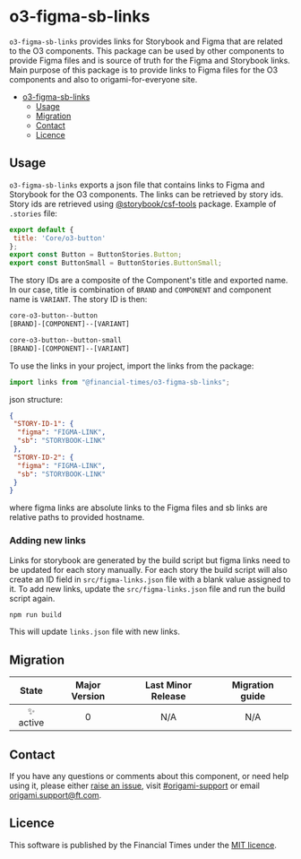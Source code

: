 # o3-figma-sb-links

`o3-figma-sb-links` provides links for Storybook and Figma that are related to the O3 components. This package can be used by other components to provide Figma files and is source of truth for the Figma and Storybook links. Main purpose of this package is to provide links to Figma files for the O3 components and also to origami-for-everyone site.

- [o3-figma-sb-links](#o3-figma-sb-links)
  - [Usage](#usage)
  - [Migration](#migration)
  - [Contact](#contact)
  - [Licence](#licence)

## Usage

`o3-figma-sb-links` exports a json file that contains links to Figma and Storybook for the O3 components. The links can be retrieved by story ids. Story ids are retrieved using [@storybook/csf-tools](https://www.npmjs.com/package/@storybook/csf-tools) package. Example of `.stories` file:

```jsx
export default {
 title: 'Core/o3-button'
};
export const Button = ButtonStories.Button;
export const ButtonSmall = ButtonStories.ButtonSmall;
```

The story IDs are a composite of the Component's title and exported name. In our case, title is combination of `BRAND` and `COMPONENT` and component name is `VARIANT`. The story ID is then:

```txt
core-o3-button--button
[BRAND]-[COMPONENT]--[VARIANT]

core-o3-button--button-small
[BRAND]-[COMPONENT]--[VARIANT]

```

To use the links in your project, import the links from the package:

```js
import links from "@financial-times/o3-figma-sb-links";
```

json structure:

```json
{
 "STORY-ID-1": {
  "figma": "FIGMA-LINK",
  "sb": "STORYBOOK-LINK"
 },
 "STORY-ID-2": {
  "figma": "FIGMA-LINK",
  "sb": "STORYBOOK-LINK"
 }
}
```

where figma links are absolute links to the Figma files and sb links are relative paths to provided hostname.

### Adding new links

Links for storybook are generated by the build script but figma links need to be updated for each story manually. For each story the build script will also create an ID field in `src/figma-links.json` file with a blank value assigned to it. To add new links, update the `src/figma-links.json` file and run the build script again.

```bash
npm run build
```

This will update `links.json` file with new links.

## Migration

|   State   | Major Version | Last Minor Release | Migration guide |
| :-------: | :-----------: | :----------------: | :-------------: |
| ✨ active |       0       |        N/A         |       N/A       |

## Contact

If you have any questions or comments about this component, or need help using it, please either [raise an issue](https://github.com/Financial-Times/origami/issues/new?labels=o-buttons-experimental,components), visit [#origami-support](https://financialtimes.slack.com/messages/#origami-support/) or email [origami.support@ft.com](mailto:origami.support@ft.com).

## Licence

This software is published by the Financial Times under the [MIT licence](http://opensource.org/licenses/MIT).
